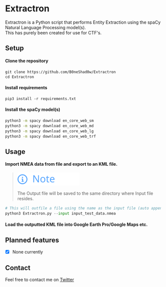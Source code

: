 # Extractron

Extractron is a Python script that performs Entity Extraction using the spaCy Natural Language Processing model(s).\
This has purely been created for use for CTF's.



## Setup

#### Clone the repository
```shell
git clone https://github.com/B0neShad0w/Extractron
cd Extractron
```

#### Install requirements
```shell
pip3 install -r requirements.txt
```

#### Install the spaCy model(s)
```bash
python3 -m spacy download en_core_web_sm
python3 -m spacy download en_core_web_md
python3 -m spacy download en_core_web_lg
python3 -m spacy download en_core_web_trf
```

## Usage

#### Import NMEA data from file and export to an KML file.
> <picture>
>   <source media="(prefers-color-scheme: light)" srcset="https://raw.githubusercontent.com/B0neShAd0w/Markdown/main/Blockquotes/Light-Theme/note.svg">
>   <img alt="Info" src="https://raw.githubusercontent.com/B0neShAd0w/Markdown/main/Blockquotes/Dark-Theme/note.svg">
> </picture><br>
>
> The Output file will be saved to the same directory where Input file resides.
```python
# This will outfile a file using the name as the input file (auto appended with .kml)
python3 Extractron.py --input input_test_data.nmea
```
#### Load the outputted KML file into Google Earth Pro/Google Maps etc.


## Planned features

- [X] None currently

## Contact
Feel free to contact me on <a href="https://twitter.com/B0neShad0w">Twitter</a>

